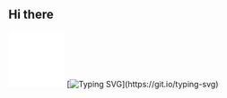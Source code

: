 ## Hi there 


        
<img src="puff.svg" />  [![Typing SVG](https://readme-typing-svg.demolab.com?font=Fira+Code&weight=500&size=28&duration=3000&pause=1000&color=F7F7F7&center=true&width=435&lines=Hello%2C+I+am+Junaid!)](https://git.io/typing-svg)
